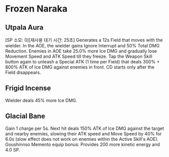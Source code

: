 # Frozen Naraka

## Utpala Aura

[SP 소모: 0][재사용 대기 시간: 25초] Generates a 12s Field that moves with the wielder. In the AOE, the wielder gains Ignore Interrupt and 50% Total DMG Reduction. Enemies in AOE take 25.0% more Ice DMG and gradually lose Movement Speed and ATK Speed till they freeze. Tap the Weapon Skill button again to unleash a Special ATK (1 time per Field) that deals 300% + 800% ATK of Ice DMG against enemies in front. CD starts only after the Field disappears.

## Frigid Incense

Wielder deals 45% more Ice DMG.

## Glacial Bane

Gain 1 charge per 5s. Next hit deals 150% ATK of Ice DMG against the target and nearby enemies, slowing their ATK speed and Move Speed by 40% for 6.0s (slow effect does not work on enemies within the Active Skill's AOE). Goushinnso Memento equip bonus: Provides 200 more kinetic energy and 4.0 SP.
